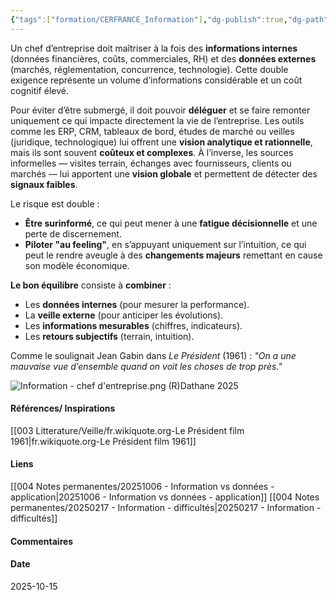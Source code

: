 ```yaml
---
{"tags":["formation/CERFRANCE_Information"],"dg-publish":true,"dg-path":"Notes permanentes/20251015 - Information - chef d'entreprises.md","permalink":"/notes-permanentes/20251015-information-chef-d-entreprises/","dgPassFrontmatter":true}
---
```


Un chef d’entreprise doit maîtriser à la fois des **informations internes** (données financières, coûts, commerciales, RH) et des **données externes** (marchés, réglementation, concurrence, technologie). Cette double exigence représente un volume d’informations considérable et un coût cognitif élevé.

Pour éviter d’être submergé, il doit pouvoir **déléguer** et se faire remonter uniquement ce qui impacte directement la vie de l’entreprise. Les outils comme les ERP, CRM, tableaux de bord, études de marché ou veilles (juridique, technologique) lui offrent une **vision analytique et rationnelle**, mais ils sont souvent **coûteux et complexes**. À l’inverse, les sources informelles — visites terrain, échanges avec fournisseurs, clients ou marchés — lui apportent une **vision globale** et permettent de détecter des **signaux faibles**.

Le risque est double :
- **Être surinformé**, ce qui peut mener à une **fatigue décisionnelle** et une perte de discernement.
- **Piloter "au feeling"**, en s’appuyant uniquement sur l’intuition, ce qui peut le rendre aveugle à des **changements majeurs** remettant en cause son modèle économique.

**Le bon équilibre** consiste à **combiner** :
- Les **données internes** (pour mesurer la performance).
- La **veille externe** (pour anticiper les évolutions).
- Les **informations mesurables** (chiffres, indicateurs).
- Les **retours subjectifs** (terrain, intuition).

Comme le soulignait Jean Gabin dans _Le Président_ (1961) : _"On a une mauvaise vue d’ensemble quand on voit les choses de trop près."_

![Information - chef d'entreprise.png](/img/user/001%20Sources/Images/Information%20-%20chef%20d'entreprise.png)
(R)Dathane 2025

#### Références/ Inspirations
[[003 Litterature/Veille/fr.wikiquote.org-Le Président film 1961\|fr.wikiquote.org-Le Président film 1961]]

#### Liens
[[004 Notes permanentes/20251006 - Information vs données - application\|20251006 - Information vs données - application]]
[[004 Notes permanentes/20250217 - Information - difficultés\|20250217 - Information - difficultés]]

#### Commentaires



#### Date
2025-10-15
